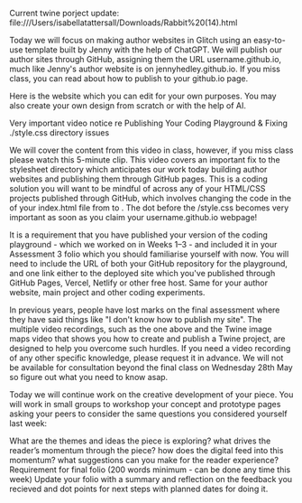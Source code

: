 
Current twine porject update: file:///Users/isabellatattersall/Downloads/Rabbit%20(14).html


Today we will focus on making author websites in Glitch using an easy-to-use template built by Jenny with the help of ChatGPT. We will publish our author sites through GitHub, assigning them the URL username.github.io, much like Jenny's author website is on jennyhedley.github.io. If you miss class, you can read about how to publish to your github.io page.

Here is the website which you can edit for your own purposes. You may also create your own design from scratch or with the help of AI.

Very important video notice re Publishing Your Coding Playground & Fixing ./style.css directory issues

We will cover the content from this video in class, however, if you miss class please watch this 5-minute clip. This video covers an important fix to the stylesheet directory which anticipates our work today building author websites and publishing them through GitHub pages. This is a coding solution you will want to be mindful of across any of your HTML/CSS projects published through GitHub, which involves changing the code in the <head> of your index.html file from <link rel="stylesheet" href="/style.css" /> to <link rel="stylesheet" href="./style.css" />. The dot before the /style.css becomes very important as soon as you claim your username.github.io webpage!

It is a requirement that you have published your version of the coding playground - which we worked on in Weeks 1–3 - and included it in your Assessment 3 folio which you should familiarise yourself with now. You will need to include the URL of both your GitHub repository for the playground, and one link either to the deployed site which you've published through GitHub Pages, Vercel, Netlify or other free host. Same for your author website, main project and other coding experiments.

In previous years, people have lost marks on the final assessment where they have said things like "I don't know how to publish my site". The multiple video recordings, such as the one above and the Twine image maps video that shows you how to create and publish a Twine project, are designed to help you overcome such hurdles. If you need a video recording of any other specific knowledge, please request it in advance. We will not be available for consultation beyond the final class on Wednesday 28th May so figure out what you need to know asap.


Today we will continue work on the creative development of your piece. You will work in small groups to workshop your concept and prototype pages asking your peers to consider the same questions you considered yourself last week:

What are the themes and ideas the piece is exploring?
what drives the reader’s momentum through the piece?
how does the digital feed into this momentum?
what suggestions can you make for the reader experience?
Requirement for final folio (200 words minimum - can be done any time this week) Update your folio with a summary and reflection on the feedback you recieved and dot points for next steps with planned dates for doing it.
